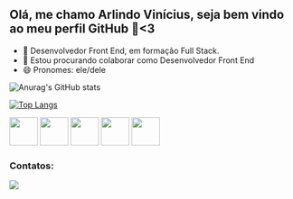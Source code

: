 ## Olá, me chamo Arlindo Vinícius, seja bem vindo ao meu perfil GitHub 👋<3


- 🌱 Desenvolvedor Front End, em formação Full Stack.
- 👯 Estou procurando colaborar como Desenvolvedor Front End
- 😄 Pronomes: ele/dele

![Anurag's GitHub stats](https://github-readme-stats.vercel.app/api?username=vinyperroni&show_icons=true&theme=radical)

[![Top Langs](https://github-readme-stats.vercel.app/api/top-langs/?username=vinyperroni&layout=compact&theme=radical)](https://github.com/anuraghazra/github-readme-stats)

<img src="https://cdn.jsdelivr.net/gh/devicons/devicon/icons/react/react-original.svg" width="50" height="50"/> <img src="https://cdn.jsdelivr.net/gh/devicons/devicon/icons/css3/css3-original.svg"  width="50" height="50"/> <img src="https://cdn.jsdelivr.net/gh/devicons/devicon/icons/html5/html5-original.svg" width="50" height="50"/> <img src="https://cdn.jsdelivr.net/gh/devicons/devicon/icons/javascript/javascript-original.svg" width="50" height="50"/> <img src="https://cdn.jsdelivr.net/gh/devicons/devicon/icons/git/git-original.svg" width="50" height="50"/>  

### Contatos:

<div>
<a href="https://www.linkedin.com/in/arlindo-vinicius" target="_blank"><img src="https://img.shields.io/badge/-LinkedIn-%230077B5?style=for-the-badge&logo=linkedin&logoColor=white" target="_blank"></a>   
</div>







<!--
**vinyperroni/vinyperroni** is a ✨ _special_ ✨ repository because its `README.md` (this file) appears on your GitHub profile.

Here are some ideas to get you started:

- 🔭 I’m currently working on ...
- 🌱 I’m currently learning ...
- 👯 I’m looking to collaborate on ...
- 🤔 I’m looking for help with ...
- 💬 Ask me about ...
- 📫 How to reach me: ...
- 😄 Pronouns: ...
- ⚡ Fun fact: ...
-->
